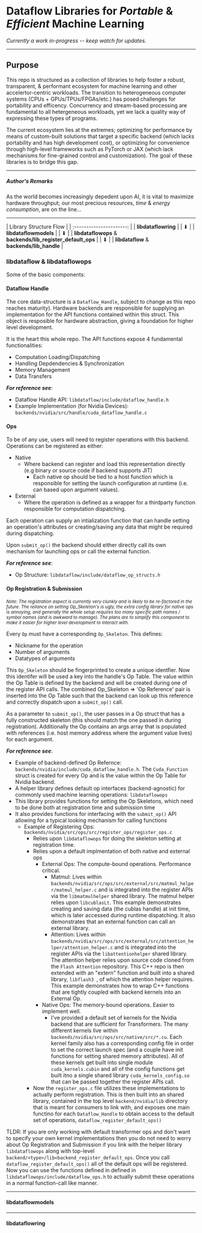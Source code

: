 # Dataflow Libraries for *Portable* & *Efficient* Machine Learning

*Currently a work in-progress -- keep watch for updates.* 

-----

## Purpose

This repo is structured as a collection of libraries to help foster a robust, transparent, & performant ecosystem for machine learning and other accelertor-centric workloads. The transition to heterogeneous computer systems (CPUs + GPUs/TPUs/FPGAs/etc.) has posed challenges for portability and efficency. Concurrency and stream-based processing are fundamental to all hetergeneous workloads, yet we lack a quality way of expressing these types of programs. 

The current ecosystem lies at the extremes; optimizing for performance by means of custom-built solutions that target a specific backend (which lacks portability and has high development cost), or optimizing for convenience through high-level frameworks such as PyTorch or JAX (which lack mechanisms for fine-grained control and customization). The goal of these libraries is to bridge this gap.

-----

##### Author's Remarks

As the world becomes increasingly depedent upon AI, it is vital to maximize hardware throughput; our most precious resources, *time* & *energy consumption*, are on the line...

-----

| Library Structure Flow   | | :----------------------: | | **libdataflowring** |
| &#11015;                 | | **libdataflowmodels** |
| &#11015;                 |
| **libdataflowops** & **backends/lib_register_default_ops** |
| &#11015;                 |
| **libdataflow** & **backends/lib_handle** |


### libdataflow & libdataflowops

Some of the basic components:

#### Dataflow Handle

The core data-structure is a `Dataflow_Handle`, subject to change as this repo reaches maturity). Hardware backends are responsible for supplying an implementation for the API functions contained within this struct. This object is resposible for hardware abstraction, giving a foundation for higher level development.

It is the heart this whole repo. The API functions expose 4 fundamental functionalities:
- Computation Loading/Dispatching
- Handling Depdendencies & Synchronization
- Memory Management
- Data Transfers

***For reference see***:
- Dataflow Handle API: `libdataflow/include/dataflow_handle.h`
- Example Implementation (for Nvidia Devices): `backends/nvidia/src/handle/cuda_dataflow_handle.c`

#### Ops 

To be of any use, users will need to register operations with this backend. Operations can be registered as either:
- Native
    - Where backend can register and load this representation directly (e.g binary or source code if backend supports JIT)
        - Each native op should be tied to a host function which is responsible for setting the launch configuration at runtime (i.e. can based upon argument values). 
- External
    - Where the operation is defined as a wrapper for a thirdparty function responsible for computation dispatching.

Each operation can supply an intialization function that can handle setting an operation's attributes or creating/saving any data that might be required during dispatching.

Upon `submit_op()` the backend should either directly call its own mechanism for launching ops or call the external function.

***For reference see***:
- Op Structure: `libdataflow/include/dataflow_op_structs.h`

#### Op Registration & Submission

<small>*Note: The registration aspect is currently very clunkly and is likely to be re-factored in the future. The reliance on setting Op_Skeleton's is ugly, the extra config library for native ops is annoying,  and generally the whole setup requires too many specific path names / symbol names (and is awkward to manage). The plans are to simplify this component to make it easier for higher level development to interact with.*</small>

Every `Op` must have a corresponding `Op_Skeleton`. This defines:
- Nickname for the operation
- Number of arguments
- Datatypes of arguments

This `Op_Skeleton` should be fingerprinted to create a unique identfier. Now this identifer will be used a key into the handle's Op Table. The value within the Op Table is defined by the backend and will be created during one of the register API calls. The combined Op_Skeleton => 'Op Reference' pair is inserted into the Op Table such that the backend can look up this reference and correctly dispatch upon a `submit_op()` call. 

As a parameter to `submit_op()`, the user passes in a Op struct that has a fully constructed skeleton (this should match the one passed in during registration). Additionally the Op contains an args array that is populated with references (i.e. host memory address where the argument value lives) for each argument.  

***For reference see***: 
- Example of backend-defined Op Refernce: `backends/nvidia/include/cuda_dataflow_handle.h`. The `Cuda_Function` struct is created for every Op and is the value within the Op Table for Nvidia backend. 
- A helper library defines default op interfaces (backend-agnostic) for commonly used machine learning operations: `libdataflowops`
- This library provides functions for setting the Op Skeletons, which need to be done both at registration time and submission time
- It also provides functions for interfacing with the `submit_op()` API allowing for a typical looking mechanism for calling functions
    - Example of Registering Ops: `backends/nvidia/src/ops/src/register_ops/register_ops.c`
        - Relies upon `libdataflowops` for doing the skeleton setting at registration time. 
        - Relies upon a default implmentation of both native and external ops
            - External Ops: The compute-bound operations. Performance critical.
                - Matmul: Lives within `backends/nvidia/src/ops/src/external/src/matmul_helper/matmul_helper.c` and is integrated into the register APIs via the `libmatmulhelper` shared library. The matmul helper relies upon `libcublasLt`. This example demonstrates creating and saving data (the cublas handle) at init time, which is later accessed during runtime dispatching. It also demonstrates that an external function can call an external library. 
                - Attention: Lives within `backends/nvidia/src/ops/src/external/src/attention_helper/attention_helper.c` and is integrated into the register APIs via the `libattentionhelper` shared library. The attention helper relies upon source code cloned from the `Flash Attention` repository. This C++ repo is then extended with an "extern" function and built into a shared library, `libflash3 `, of which the attention helper requires. This example demonstrates how to wrap C++ functions that are tightly coupled with backend kernels into an External Op. 
            - Native Ops: The memory-bound operations. Easier to implement well.
                - I've provided a default set of kernels for the Nvidia backend that are sufficient for Transformers. The many different kernels live within `backends/nvidia/src/ops/src/native/src/*.cu`. Each kernel family also has a corresponding config file in order to set the correct launch spec (and a couple have init functions for setting shared memory attributes). All of these kernels get built into single module `cuda_kernels.cubin` and all of the config functions get built itno a single shared library `cuda_kernels_config.so` that can be passed together the register APIs call. 
        - Now the `register_ops.c` file utilizes these implementations to actually perform registration. This is then built into an shared library, contained in the top level `backend/nvidia/lib` directory that is meant for consumers to link with, and exposes one main functino for each `Dataflow_Handle` to obtain access to the default set of operations, `dataflow_register_default_ops()`
    

TLDR: If you are only working with default transformer ops and don't want to specify your own kernel implementations then you do not need to worry about Op Registration and Submission if you link with the helper library `libdataflowops` along with top-level `backend/<type>/lib<backend_register_default_ops`. Once you call `dataflow_register_default_ops()` all of the default ops will be registered. Now you can use the functions defined in defined in `libdataflowops/include/dataflow_ops.h` to actually submit these operations in a normal function-call like manner.


-----


#### libdataflowmodels

-----


#### libdataflowring



